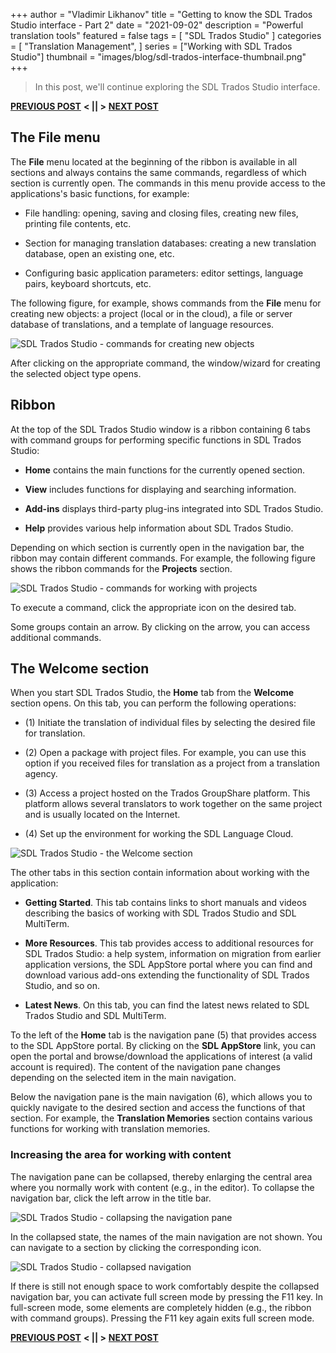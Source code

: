 +++
author = "Vladimir Likhanov"
title = "Getting to know the SDL Trados Studio interface - Part 2"
date = "2021-09-02"
description = "Powerful translation tools"
featured = false
tags = [
    "SDL Trados Studio"
]
categories = [
    "Translation Management",
]
series = ["Working with SDL Trados Studio"]
thumbnail = "images/blog/sdl-trados-interface-thumbnail.png"
+++

> In this post, we'll continue exploring the SDL Trados Studio interface.

[**PREVIOUS POST**](/post/sdl-trados-interface-1/) **< || >** [**NEXT POST**](/post/sdl-trados-interface-3/)

## The **File** menu

The **File** menu located at the beginning of the ribbon is available in all sections and
always contains the same commands, regardless of which section is currently open. The
commands in this menu provide access to the applications's basic functions, for example:

* File handling: opening, saving and closing files, creating new files, printing file contents, etc.

* Section for managing translation databases: creating a new translation database, open an existing
one, etc.

* Configuring basic application parameters: editor settings, language pairs, keyboard shortcuts, etc.

The following figure, for example, shows commands from the **File** menu for creating new objects:
a project (local or in the cloud), a file or server database of translations, and a template of language
resources.

![SDL Trados Studio - commands for creating new objects](/images/blog/sdl-trados-commands-for-creating-new-objects.png)

After clicking on the appropriate command, the window/wizard for creating the selected object type opens.

## Ribbon

At the top of the SDL Trados Studio window is a ribbon containing 6 tabs with command groups for performing
specific functions in SDL Trados Studio:

* **Home** contains the main functions for the currently opened section.

* **View** includes functions for displaying and searching information.

* **Add-ins** displays third-party plug-ins integrated into SDL Trados Studio.

* **Help** provides various help information about SDL Trados Studio.

Depending on which section is currently open in the navigation bar, the ribbon may contain different commands.
For example, the following figure shows the ribbon commands for the **Projects** section.

![SDL Trados Studio - commands for working with projects](/images/blog/sdl-trados-commands-for-projects.png)

To execute a command, click the appropriate icon on the desired tab.

Some groups contain an arrow. By clicking on the arrow, you can access additional commands.

## The **Welcome** section

When you start SDL Trados Studio, the **Home** tab from the **Welcome** section opens. On this tab,
you can perform the following operations:

* (1) Initiate the translation of individual files by selecting the desired file for translation.

* (2) Open a package with project files. For example, you can use this option if you received files
for translation as a project from a translation agency.

* (3) Access a project hosted on the Trados GroupShare platform. This platform allows several translators
to work together on the same project and is usually located on the Internet.

* (4) Set up the environment for working the SDL Language Cloud.

![SDL Trados Studio - the Welcome section](/images/blog/sdl-trados-welcome-section.png)

The other tabs in this section contain information about working with the application:

* **Getting Started**. This tab contains links to short manuals and videos describing the basics of
working with SDL Trados Studio and SDL MultiTerm.

* **More Resources**. This tab provides access to additional resources for SDL Trados Studio:
a help system, information on migration from earlier application versions, the SDL AppStore portal
where you can find and download various add-ons extending the functionality of SDL Trados Studio,
and so on.

* **Latest News**. On this tab, you can find the latest news related to SDL Trados Studio and SDL MultiTerm.

To the left of the **Home** tab is the navigation pane (5) that provides access to the SDL AppStore portal.
By clicking on the **SDL AppStore** link, you can open the portal and browse/download the applications of
interest (a valid account is required). The content of the navigation pane changes depending on the selected
item in the main navigation.

Below the navigation pane is the main navigation (6), which allows you to quickly navigate to the desired
section and access the functions of that section. For example, the **Translation Memories** section contains
various functions for working with translation memories.

### Increasing the area for working with content

The navigation pane can be collapsed, thereby enlarging the central area where you normally work with content
(e.g., in the editor). To collapse the navigation bar, click the left arrow in the title bar.

![SDL Trados Studio - collapsing the navigation pane](/images/blog/sdl-trados-collapsing-navigation-pane.png)

In the collapsed state, the names of the main navigation are not shown. You can navigate to a section by
clicking the corresponding icon.

![SDL Trados Studio - collapsed navigation](/images/blog/sdl-trados-collapsed-navigation.png)

If there is still not enough space to work comfortably despite the collapsed navigation bar, you can activate
full screen mode by pressing the F11 key. In full-screen mode, some elements are completely hidden (e.g., the
ribbon with command groups). Pressing the F11 key again exits full screen mode.

[**PREVIOUS POST**](/post/sdl-trados-first-start/) **< || >** [**NEXT POST**](/post/sdl-trados-interface-3/)